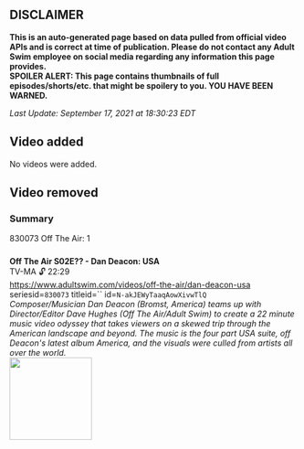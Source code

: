 ## DISCLAIMER
**This is an auto-generated page based on data pulled from official video APIs and is correct at time of publication. Please do not contact any Adult Swim employee on social media regarding any information this page provides.**  
**SPOILER ALERT: This page contains thumbnails of full episodes/shorts/etc. that might be spoilery to you. YOU HAVE BEEN WARNED.**  

_Last Update: September 17, 2021 at 18:30:23 EDT_
## Video added
No videos were added.  
## Video removed
### Summary
830073 Off The Air: 1  
### 
**Off The Air S02E?? - Dan Deacon: USA**  
TV-MA 🔓 22:29  
https://www.adultswim.com/videos/off-the-air/dan-deacon-usa  
seriesid=`830073` titleid=`` id=`N-akJEWyTaaqAowXivwTlQ`  
_Composer/Musician Dan Deacon (Bromst, America) teams up with Director/Editor Dave Hughes (Off The Air/Adult Swim) to create a 22 minute music video odyssey that takes viewers on a skewed trip through the American landscape and beyond. The music is the four part USA suite, off Deacon's latest album America, and the visuals were culled from artists all over the world._  
<a href="https://media.cdn.adultswim.com/uploads/20200312/thumbnails/2_203121324208-offtheair_dandeacon_REVISED.jpg"><img src="https://media.cdn.adultswim.com/uploads/20200312/thumbnails/2_203121324208-offtheair_dandeacon_REVISED.jpg" height="144px" /></a>
